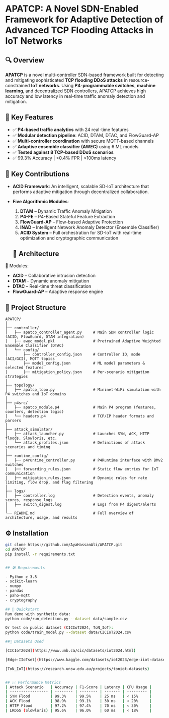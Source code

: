 # APATCP: A Novel SDN-Enabled Framework for Adaptive Detection of Advanced TCP Flooding Attacks in IoT Networks

## 🔍 Overview

**APATCP** is a novel multi-controller SDN-based framework built for detecting and mitigating sophisticated **TCP flooding DDoS attacks** in resource-constrained **IoT networks**. Using **P4-programmable switches**, **machine learning**, and decentralized SDN controllers, APATCP achieves high accuracy and low latency in real-time traffic anomaly detection and mitigation.


## 📌 Key Features

- ✅ **P4-based traffic analytics** with 24 real-time features
- ✅ **Modular detection pipeline**: ACID, DTAM, DTAC, and FlowGuard-AP
- ✅ **Multi-controller coordination** with secure MQTT-based channels
- ✅ **Adaptive ensemble classifier (AWEC)** using 6 ML models
- ✅ **Tested against 8 TCP-based DDoS scenarios**
- ✅ 99.3% Accuracy | <0.4% FPR | <100ms latency

## 🧠 Key Contributions

- **ACID Framework**: An intelligent, scalable SD-IoT architecture that performs adaptive mitigation through decentralized collaboration.
- **Five Algorithmic Modules**:
  1. **DTAM** – Dynamic Traffic Anomaly Mitigation
  2. **P4-FE** – P4-Based Stateful Feature Extraction
  3. **FlowGuard-AP** – Flow-based Adaptive Protection
  4. **INAD** – Intelligent Network Anomaly Detector (Ensemble Classifier)
  5. **ACID System** – Full orchestration for SD-IoT with real-time optimization and cryptographic communication

  ## 🧱 Architecture
🧩 Modules:
- **ACID** – Collaborative intrusion detection
- **DTAM** – Dynamic anomaly mitigation
- **DTAC** – Real-time threat classification
- **FlowGuard-AP** – Adaptive response engine

## 📂 Project Structure

```
APATCP/
│
├── controller/
│   ├── apatcp_controller_agent.py     # Main SDN controller logic (ACID, FlowGuard, DTAM integration)
│   ├── awec_model.pkl                 # Pretrained Adaptive Weighted Ensemble Classifier (DTAC)
│   └── config/
│       ├── controller_config.json     # Controller ID, mode (ACI/GCI), MQTT topics
│       ├── model_config.json          # ML model parameters & selected features
│       ├── mitigation_policy.json     # Per-scenario mitigation strategies
│
├── topology/
│   ├── apatcp_topo.py                 # Mininet-WiFi simulation with P4 switches and IoT domains
│
├── p4src/
│   ├── apatcp_module.p4               # Main P4 program (features, counters, detection logic)
│   └── headers.p4                     # TCP/IP header formats and parsers
│
├── attack_simulator/
│   ├── attack_launcher.py             # Launches SYN, ACK, HTTP floods, Slowloris, etc.
│   └── attack_profiles.json           # Definitions of attack scenarios and timing
│
├── runtime_config/
│   ├── p4runtime_controller.py        # P4Runtime interface with BMv2 switches
│   ├── forwarding_rules.json          # Static flow entries for IoT communication
│   ├── mitigation_rules.json          # Dynamic rules for rate limiting, flow drop, and flag filtering
│
├── logs/
│   ├── controller.log                 # Detection events, anomaly scores, response logs
│   ├── switch_digest.log              # Logs from P4 digest/alerts
│
└── README.md                          # Full overview of architecture, usage, and results
```

## ⚙️ Installation
```bash
git clone https://github.com/AyaHassanAli/APATCP.git
cd APATCP
pip install -r requirements.txt


## 🛠 Requirements

- Python ≥ 3.8
- scikit-learn
- numpy
- pandas
- paho-mqtt
- cryptography

## 🚀 Quickstart
Run demo with synthetic data:
python code/run_detection.py --dataset data/sample.csv

Or test on public dataset (CICIoT2024, ToN_IoT):
python code/train_model.py --dataset data/CICIoT2024.csv

##🧠 Datasets Used

[CICIoT2024](https://www.unb.ca/cic/datasets/iot2024.html)

[Edge-IIoTset](https://www.kaggle.com/datasets/iot2023/edge-iiot-dataset)

[ToN_IoT](https://research.unsw.edu.au/projects/toniot-datasets)


## 📈 Performance Metrics
| Attack Scenario   | Accuracy | F1-Score | Latency | CPU Usage |
| ----------------- | -------- | -------- | ------- | --------- |
| SYN Flood         | 99.3%    | 99.5%    | 25 ms   | < 15%     |
| ACK Flood         | 98.9%    | 99.1%    | 30 ms   | < 20%     |
| HTTP Flood        | 97.2%    | 97.4%    | 70 ms   | < 30%     |
| LRDoS (Slowloris) | 95.6%    | 96.0%    | 60 ms   | < 18%     |

